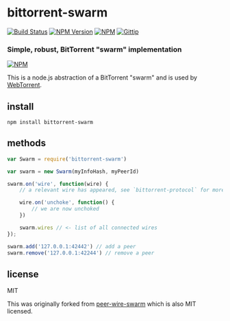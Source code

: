 # bittorrent-swarm
[![Build Status](http://img.shields.io/travis/feross/bittorrent-swarm.svg)](https://travis-ci.org/feross/bittorrent-swarm)
[![NPM Version](http://img.shields.io/npm/v/bittorrent-swarm.svg)](https://npmjs.org/package/bittorrent-swarm)
[![NPM](http://img.shields.io/npm/dm/bittorrent-swarm.svg)](https://npmjs.org/package/bittorrent-swarm)
[![Gittip](http://img.shields.io/gittip/feross.svg)](https://www.gittip.com/feross/)

### Simple, robust, BitTorrent "swarm" implementation

[![NPM](https://nodei.co/npm/bittorrent-swarm.png?downloads=true)](https://npmjs.org/package/bittorrent-swarm)

This is a node.js abstraction of a BitTorrent "swarm" and is used by [WebTorrent](https://github.com/feross/WebTorrent).

## install

```
npm install bittorrent-swarm
```

## methods

``` js
var Swarm = require('bittorrent-swarm')

var swarm = new Swarm(myInfoHash, myPeerId)

swarm.on('wire', function(wire) {
	// a relevant wire has appeared, see `bittorrent-protocol` for more info

	wire.on('unchoke', function() {
		// we are now unchoked
	})

	swarm.wires // <- list of all connected wires
});

swarm.add('127.0.0.1:42442') // add a peer
swarm.remove('127.0.0.1:42244') // remove a peer
```

## license

MIT

This was originally forked from [peer-wire-swarm](https://github.com/mafintosh/peer-wire-swarm) which is also MIT licensed.